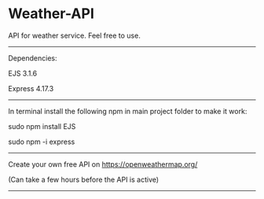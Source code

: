 # Weather-API
API for weather service. Feel free to use. 

______________________________________________

Dependencies: 

EJS 3.1.6

Express 4.17.3

______________________________________________

In terminal install the following npm in main project folder to make it work:

sudo npm install EJS

sudo npm -i express 

______________________________________________

Create your own free API on https://openweathermap.org/

(Can take a few hours before the API is active)

_______________________________________________

